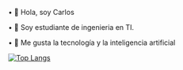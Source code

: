• 👋 Hola, soy Carlos

• 👀 Soy estudiante de ingenieria en TI.

• 🧠 Me gusta la tecnología y la inteligencia artificial


<!---
CarlosWay23/CarlosWay23 is a ✨ special ✨ repository because its `README.md` (this file) appears on your GitHub profile.
You can click the Preview link to take a look at your changes.
--->
[![Top Langs](https://github-readme-stats.vercel.app/api/top-langs/?username=CarlosWay23&layout=compact)](https://github.com/anuraghazra/github-readme-stats)
